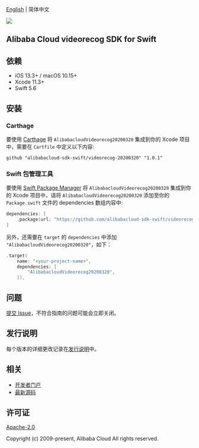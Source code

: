 [English](README.md) | 简体中文

![](https://aliyunsdk-pages.alicdn.com/icons/AlibabaCloud.svg)

## Alibaba Cloud videorecog SDK for Swift

## 依赖

- iOS 13.3+ / macOS 10.15+
- Xcode 11.3+
- Swift 5.6

## 安装

### Carthage

要使用 [Carthage](https://github.com/Carthage/Carthage) 将 `AlibabacloudVideorecog20200320` 集成到你的 Xcode 项目中，需要在 `Cartfile` 中定义以下内容:

```ogdl
github "alibabacloud-sdk-swift/videorecog-20200320" "1.0.1"
```

### Swift 包管理工具

要使用 [Swift Package Manager](https://swift.org/package-manager/) 将 `AlibabacloudVideorecog20200320` 集成到你的 Xcode 项目中，请将 `AlibabacloudVideorecog20200320` 添加至你的 `Package.swift` 文件的 dependencies 数组内容中:

```swift
dependencies: [
    .package(url: "https://github.com/alibabacloud-sdk-swift/videorecog-20200320.git", from: "1.0.1")
]
```

另外，还需要在 `target` 的 `dependencies` 中添加 `"AlibabacloudVideorecog20200320"`，如下：

```swift
.target(
    name: "<your-project-name>",
    dependencies: [
        "AlibabacloudVideorecog20200320",
    ]),
```

## 问题

[提交 Issue](https://github.com/alibabacloud-sdk-swift/videorecog-20200320/issues/new)，不符合指南的问题可能会立即关闭。

## 发行说明

每个版本的详细更改记录在[发行说明](./ChangeLog.txt)中。

## 相关

* [开发者门户](https://next.api.aliyun.com/home)
* [最新源码](https://github.com/alibabacloud-sdk-swift/videorecog-20200320)

## 许可证

[Apache-2.0](http://www.apache.org/licenses/LICENSE-2.0)

Copyright (c) 2009-present, Alibaba Cloud All rights reserved.
